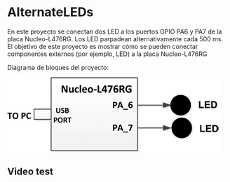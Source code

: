 # AlternateLEDs

En este proyecto se conectan dos LED a los puertos GPIO PA6 y PA7 de la placa Nucleo-L476RG. Los LED parpadean alternativamente cada 500 ms. El objetivo de este proyecto es mostrar cómo se pueden conectar componentes externos (por ejemplo, LED) a la placa Nucleo-L476RG

Diagrama de bloques del proyecto:
 
![](assets/20240226183808.png)

## Video test

